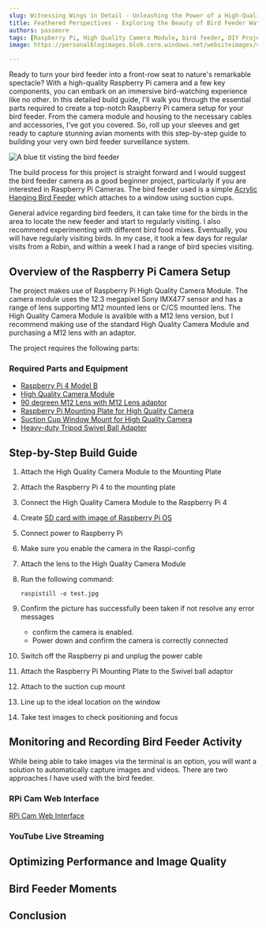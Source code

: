 ```yaml
---
slug: Witnessing Wings in Detail - Unleashing the Power of a High-Quality Raspberry Pi Camera for Bird Feeder Observation
title: Feathered Perspectives - Exploring the Beauty of Bird Feeder Watching with a High-Quality Raspberry Pi Camera
authors: passmore
tags: [Raspberry Pi, High Quality Camera Module, bird feeder, DIY Projects, Beginner Friendly]
image: https://personalblogimages.blob.core.windows.net/websiteimages/vi_4068_20230531_103359.mp4.v4068.th.jpg

---
```


Ready to turn your bird feeder into a front-row seat to nature's remarkable spectacle? With a high-quality Raspberry Pi camera and a few key components, you can embark on an immersive bird-watching experience like no other. In this detailed build guide, I'll walk you through the essential parts required to create a top-notch Raspberry Pi camera setup for your bird feeder. From the camera module and housing to the necessary cables and accessories, I've got you covered. So, roll up your sleeves and get ready to capture stunning avian moments with this step-by-step guide to building your very own bird feeder surveillance system.

![A blue tit visting the bird feeder](https://personalblogimages.blob.core.windows.net/websiteimages/vi_4068_20230531_103359.mp4.v4068.th.jpg)

<!--truncate-->

The build process for this project is straight forward and I would suggest the bird feeder camera as a good beginner project, particularly if you are interested in Raspberry Pi Cameras. The bird feeder used is a simple [Acrylic Hanging Bird Feeder](https://www.amazon.co.uk/Acrylic-Hanging-Suction-Decorate-15x15x7cm/dp/B08XMNMQTY/ref=sr_1_2?crid=27VH3MXIPUFTJ&keywords=Window+Bird+Feeder+Clear+Acrylic+Hanging+Bird+Feeder+with+3+Strong+Extra+Suction+Cups+and+Seed+Tray+for+Small+Birds+Decorate+Your+House+%2815x15x7cm%29&qid=1689535986&s=outdoors&sprefix=window+bird+feeder+clear+acrylic+hanging+bird+feeder+with+3+strong+extra+suction+cups+and+seed+tray+for+small+birds+decorate+your+house+15x15x7cm+%2Coutdoor%2C76&sr=1-2) which attaches to a window using suction cups.

General advice regarding bird feeders, it can take time for the birds in the area to locate the new feeder and start to regularly visiting. I also recommend experimenting with different bird food mixes. Eventually, you will have regularly visiting birds. In my case, it took a few days for regular visits from a Robin, and within a week I had a range of bird species visiting.

## Overview of the Raspberry Pi Camera Setup

The project makes use of Raspberry Pi High Quality Camera Module. The camera module uses the 12.3 megapixel Sony IMX477 sensor and has a range of lens supporting M12 mounted lens or C/CS mounted lens. The High Quality Camera Module is avalible with a M12 lens version, but I recommend making use of the standard High Quality Camera Module and purchasing a M12 lens with an adaptor.

The project requires the following parts:

### Required Parts and Equipment

- [Raspberry Pi 4 Model B](https://www.raspberrypi.com/products/raspberry-pi-4-model-b/)
- [High Quality Camera Module](https://www.raspberrypi.com/products/raspberry-pi-high-quality-camera/)
- [90 degreen M12 Lens with M12 Lens adaptor](https://thepihut.com/products/m12-lens-90-degree-wide-angle-with-raspberry-pi-hq-camera-adapter)
- [Raspberry Pi Mounting Plate for High Quality Camera](https://thepihut.com/products/mounting-plate-for-high-quality-camera?variant=31867507146814)
- [Suction Cup Window Mount for High Quality Camera](https://thepihut.com/products/suction-cup-window-mount-for-high-quality-camera)
- [Heavy-duty Tripod Swivel Ball Adapter](https://thepihut.com/products/heavy-duty-tripod-swivel-ball-adapter)

## Step-by-Step Build Guide

1. Attach the High Quality Camera Module to the Mounting Plate

2. Attach the Raspberry Pi 4 to the mounting plate

3. Connect the High Quality Camera Module to the Raspberry Pi 4

4. Create [SD card with image of Raspberry Pi OS](https://www.raspberrypi.com/documentation/computers/getting-started.html)

5. Connect power to Raspberry Pi

6. Make sure you enable the camera in the Raspi-config

7. Attach the lens to the High Quality Camera Module

8. Run the following command:

    ```raspistill -o test.jpg```

9. Confirm the picture has successfully been taken if not resolve any error messages

    - confirm the camera is enabled.
    - Power down and confirm the camera is correctly connected

10. Switch off the Raspberry pi and unplug the power cable

11. Attach the Raspberry Pi Mounting Plate to the Swivel ball adaptor

12. Attach to the suction cup mount

13. Line up to the ideal location on the window

14. Take test images to check positioning and focus

## Monitoring and Recording Bird Feeder Activity

While being able to take images via the terminal is an option, you will want a solution to automatically capture images and videos. There are two approaches I have used with the bird feeder.

### RPi Cam Web Interface

[RPi Cam Web Interface](https://elinux.org/RPi-Cam-Web-Interface)

### YouTube Live Streaming

## Optimizing Performance and Image Quality

## Bird Feeder Moments

## Conclusion
